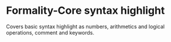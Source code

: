 # Formality-Core syntax highlight

Covers basic syntax highlight as numbers, arithmetics and logical operations, comment and keywords.



